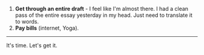 1. **Get through an entire draft** - I feel like I'm almost there. I had a clean pass of the entire essay yesterday in my head. Just need to translate it to words.
2. **Pay bills** (internet, Yoga).

---

It's time. Let's get it.